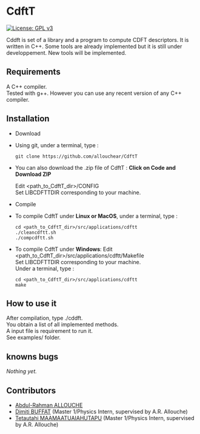 # CdftT

[![License: GPL v3](https://img.shields.io/badge/License-GPLv3-blue.svg)](https://www.gnu.org/licenses/gpl-3.0)

Cddft is set of a library and a program to compute CDFT descriptors. It is written in C++.
Some tools are already implemented but it is still under developpement. New tools will be implemented.

## Requirements

A C++ compiler.\
Tested with g++. However you can use any recent version of any C++ compiler.

## Installation

- Download
 - Using git, under a terminal, type : 
	```console
	git clone https://github.com/allouchear/CdftT
	```

 - You can also download the .zip file of CdftT : **Click on Code and Download ZIP**

	Edit <path_to_CdftT_dir>/CONFIG\
	Set LIBCDFTTDIR corresponding to your machine.

- Compile
 - To compile CdftT under **Linux or MacOS**, under a terminal, type :
	```console
	cd <path_to_CdftT_dir>/src/applications/cdftt
	./cleancdftt.sh
	./compcdftt.sh
	```

 - To compile CdftT under **Windows**:
	Edit <path_to_CdftT_dir>/src/applications/cdftt/Makefile\
	Set LIBCDFTTDIR corresponding to your machine.\
	Under a terminal, type :
	```console
	cd <path_to_CdftT_dir>/src/applications/cdftt
	make
	```

## How to use it 

After compilation, type ./cddft.\
You obtain a list of all implemented methods.\
A input file is requirement to run it.\
See examples/ folder. 

## knowns bugs
*Nothing yet.*

## Contributors
 - [Abdul-Rahman ALLOUCHE](https://sites.google.com/site/allouchear/Home)
 - [Dimiti BUFFAT](https://github.com/dbuffat) (Master 1/Physics Intern, supervised by A.R. Allouche)
 - [Tetautahi MAAMAATUAIAHUTAPU](https://github.com/tmaamaatua) (Master 1/Physics Intern, supervised by A.R. Allouche)
